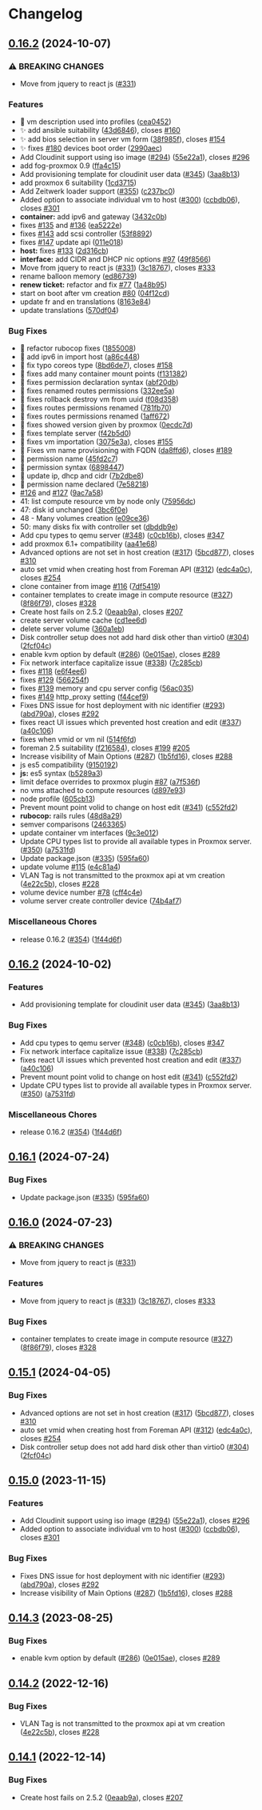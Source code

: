 # Changelog

## [0.16.2](https://github.com/btoneill/foreman_fog_proxmox/compare/v0.16.2...v0.16.2) (2024-10-07)


### ⚠ BREAKING CHANGES

* Move from jquery to react js ([#331](https://github.com/btoneill/foreman_fog_proxmox/issues/331))

### Features

* :lipstick: vm description used into profiles ([cea0452](https://github.com/btoneill/foreman_fog_proxmox/commit/cea0452bce4fd255cff1fc8fa3d1c083b401568c))
* :sparkles: add ansible suitability ([43d6846](https://github.com/btoneill/foreman_fog_proxmox/commit/43d6846558a6858a40c21338a3e25a5ee3d3fdcd)), closes [#160](https://github.com/btoneill/foreman_fog_proxmox/issues/160)
* :sparkles: add bios selection in server vm form ([38f985f](https://github.com/btoneill/foreman_fog_proxmox/commit/38f985f4dc369921eec67d225f1978c18c7da924)), closes [#154](https://github.com/btoneill/foreman_fog_proxmox/issues/154)
* :sparkles: fixes [#180](https://github.com/btoneill/foreman_fog_proxmox/issues/180) devices boot order ([2990aec](https://github.com/btoneill/foreman_fog_proxmox/commit/2990aec02cadff63b69c9abd5e7274ffee2f0b97))
* Add Cloudinit support using iso image ([#294](https://github.com/btoneill/foreman_fog_proxmox/issues/294)) ([55e22a1](https://github.com/btoneill/foreman_fog_proxmox/commit/55e22a1f58c78371870a25aae9d14f62a096a42d)), closes [#296](https://github.com/btoneill/foreman_fog_proxmox/issues/296)
* add fog-proxmox 0.9 ([ffa4c15](https://github.com/btoneill/foreman_fog_proxmox/commit/ffa4c15b7ce921a100ad9408cd148169385bb8fb))
* Add provisioning template for cloudinit user data ([#345](https://github.com/btoneill/foreman_fog_proxmox/issues/345)) ([3aa8b13](https://github.com/btoneill/foreman_fog_proxmox/commit/3aa8b1368675bc75cb1fbf35ee6135f49e5a59a6))
* add proxmox 6 suitability ([1cd3715](https://github.com/btoneill/foreman_fog_proxmox/commit/1cd371574e0cd397cc53a1c646b95fced3a97c51))
* Add Zeitwerk loader support ([#355](https://github.com/btoneill/foreman_fog_proxmox/issues/355)) ([c237bc0](https://github.com/btoneill/foreman_fog_proxmox/commit/c237bc012ce5cc965ce74ad97c7ae62296e0418a))
* Added option to associate individual vm to host ([#300](https://github.com/btoneill/foreman_fog_proxmox/issues/300)) ([ccbdb06](https://github.com/btoneill/foreman_fog_proxmox/commit/ccbdb0664d32e48aba47847a2a89bba7a2ba54f3)), closes [#301](https://github.com/btoneill/foreman_fog_proxmox/issues/301)
* **container:** add ipv6 and gateway ([3432c0b](https://github.com/btoneill/foreman_fog_proxmox/commit/3432c0bc043c18c9a12f6e1ed6e9e6059323b7fc))
* fixes [#135](https://github.com/btoneill/foreman_fog_proxmox/issues/135) and [#136](https://github.com/btoneill/foreman_fog_proxmox/issues/136) ([ea5222e](https://github.com/btoneill/foreman_fog_proxmox/commit/ea5222e419d1c6fdf6c68f3f9cfa4d7d980bd3be))
* fixes [#143](https://github.com/btoneill/foreman_fog_proxmox/issues/143) add scsi controller ([53f8892](https://github.com/btoneill/foreman_fog_proxmox/commit/53f88922048a20ba431e2c99f81708afc016a844))
* fixes [#147](https://github.com/btoneill/foreman_fog_proxmox/issues/147) update api ([011e018](https://github.com/btoneill/foreman_fog_proxmox/commit/011e018ee97c800d6b25bb3599dd84a2dcd9adb8))
* **host:** fixes [#133](https://github.com/btoneill/foreman_fog_proxmox/issues/133) ([2d316cb](https://github.com/btoneill/foreman_fog_proxmox/commit/2d316cb10358233c1293db43bab53bb1040581f2))
* **interface:** add CIDR and DHCP nic options [#97](https://github.com/btoneill/foreman_fog_proxmox/issues/97) ([49f8566](https://github.com/btoneill/foreman_fog_proxmox/commit/49f85666b39681c4de1c229654ac16d7f6985925))
* Move from jquery to react js ([#331](https://github.com/btoneill/foreman_fog_proxmox/issues/331)) ([3c18767](https://github.com/btoneill/foreman_fog_proxmox/commit/3c18767237c74bc61c71871506c698ab220b55a1)), closes [#333](https://github.com/btoneill/foreman_fog_proxmox/issues/333)
* rename balloon memory ([ed86739](https://github.com/btoneill/foreman_fog_proxmox/commit/ed8673970bc72df367eff15937cfda1354502a97))
* **renew ticket:** refactor and fix [#77](https://github.com/btoneill/foreman_fog_proxmox/issues/77) ([1a48b95](https://github.com/btoneill/foreman_fog_proxmox/commit/1a48b9554c97cfb28440dd795804fa4c64dca3a7))
* start on boot after vm creation [#80](https://github.com/btoneill/foreman_fog_proxmox/issues/80) ([04f12cd](https://github.com/btoneill/foreman_fog_proxmox/commit/04f12cd89415cc7262533a86eb18a48088680ecc))
* update fr and en translations ([8163e84](https://github.com/btoneill/foreman_fog_proxmox/commit/8163e847ef1590e4103272c9387a547b5e46a2b4))
* update translations ([570df04](https://github.com/btoneill/foreman_fog_proxmox/commit/570df0408a9421553df59567fdaab38ed93d55e5))


### Bug Fixes

* :art: refactor rubocop fixes ([1855008](https://github.com/btoneill/foreman_fog_proxmox/commit/18550080e4e2b23ea82949ced5916fe5a785d530))
* :bug: add ipv6 in import host ([a86c448](https://github.com/btoneill/foreman_fog_proxmox/commit/a86c44819a6a152b3f0566090f4216c04853e189))
* :bug: fix typo coreos type ([8bd6de7](https://github.com/btoneill/foreman_fog_proxmox/commit/8bd6de72bfc1f14c9b9fb24249d84fff6942a7a6)), closes [#158](https://github.com/btoneill/foreman_fog_proxmox/issues/158)
* :bug: fixes add many container mount points ([f131382](https://github.com/btoneill/foreman_fog_proxmox/commit/f131382d265944cda85bb5765a6dc5b0b2715f61))
* :bug: fixes permission declaration syntax ([abf20db](https://github.com/btoneill/foreman_fog_proxmox/commit/abf20db1600cef330af1fea6db5532379f15a471))
* :bug: fixes renamed routes permissions ([332ee5a](https://github.com/btoneill/foreman_fog_proxmox/commit/332ee5a6615ae90f9e627c8db8f3a153b669350e))
* :bug: fixes rollback destroy vm from uuid ([f08d358](https://github.com/btoneill/foreman_fog_proxmox/commit/f08d3588c375fd9c736c78551e996f8067c6de48))
* :bug: fixes routes permissions renamed ([781fb70](https://github.com/btoneill/foreman_fog_proxmox/commit/781fb70d43909979d17729e486b9c873a8f13368))
* :bug: fixes routes permissions renamed ([1aff672](https://github.com/btoneill/foreman_fog_proxmox/commit/1aff672af51f32bd21948d48ea6d59ae5733ca75))
* :bug: fixes showed version given by proxmox ([0ecdc7d](https://github.com/btoneill/foreman_fog_proxmox/commit/0ecdc7d2593d8603c1525c00ab286021e98a047f))
* :bug: fixes template server ([f42b5d0](https://github.com/btoneill/foreman_fog_proxmox/commit/f42b5d06db370208bd76d1afc11be6e9f006c851))
* :bug: fixes vm importation ([3075e3a](https://github.com/btoneill/foreman_fog_proxmox/commit/3075e3ae1595f1aaf1cd79b2592519bb51508fb2)), closes [#155](https://github.com/btoneill/foreman_fog_proxmox/issues/155)
* :bug: Fixes vm name provisioning with FQDN ([da8ffd6](https://github.com/btoneill/foreman_fog_proxmox/commit/da8ffd6f43de5d2a15e9fffbe60a85672bb5c1c4)), closes [#189](https://github.com/btoneill/foreman_fog_proxmox/issues/189)
* :bug: permission name ([45fd2c7](https://github.com/btoneill/foreman_fog_proxmox/commit/45fd2c7745521a1688f29bee0678558f1f154287))
* :bug: permission syntax ([6898447](https://github.com/btoneill/foreman_fog_proxmox/commit/6898447580b5ec98a55c2ad9f546a26847442417))
* :bug: update ip, dhcp and cidr ([7b2dbe8](https://github.com/btoneill/foreman_fog_proxmox/commit/7b2dbe8cc8d758c0cf068031697decd2abca01bd))
* :green_heart: permission name declared ([7e58218](https://github.com/btoneill/foreman_fog_proxmox/commit/7e5821895996a5fae5b650daec3c6f9d9d6d1216))
* [#126](https://github.com/btoneill/foreman_fog_proxmox/issues/126) and [#127](https://github.com/btoneill/foreman_fog_proxmox/issues/127) ([9ac7a58](https://github.com/btoneill/foreman_fog_proxmox/commit/9ac7a58f47784518be5af38d0bbfc3c38958e5f0))
* 41: list compute resource vm by node only ([75956dc](https://github.com/btoneill/foreman_fog_proxmox/commit/75956dc2dbe5ae650986b298087858f0c1a37b1f))
* 47: disk id unchanged ([3bc6f0e](https://github.com/btoneill/foreman_fog_proxmox/commit/3bc6f0e2ff353428330fff440d1ffe58febbb257))
* 48 - Many volumes creation ([e09ce36](https://github.com/btoneill/foreman_fog_proxmox/commit/e09ce36dbb648ddb77e6c159fb863fe4bbc5dc04))
* 50: many disks fix with controller set ([dbddb9e](https://github.com/btoneill/foreman_fog_proxmox/commit/dbddb9e22d0c53cd1bf71d4dd46934cf1ea2e8aa))
* Add cpu types to qemu server ([#348](https://github.com/btoneill/foreman_fog_proxmox/issues/348)) ([c0cb16b](https://github.com/btoneill/foreman_fog_proxmox/commit/c0cb16b584cca158ad3b1303d421fcafe04b0d12)), closes [#347](https://github.com/btoneill/foreman_fog_proxmox/issues/347)
* add proxmox 6.1+ compatibility ([aa41e68](https://github.com/btoneill/foreman_fog_proxmox/commit/aa41e68648f16499cc33b8bc54ebafbf6316053b))
* Advanced options are not set in host creation ([#317](https://github.com/btoneill/foreman_fog_proxmox/issues/317)) ([5bcd877](https://github.com/btoneill/foreman_fog_proxmox/commit/5bcd87796a8f26725a79397904911252b5991f6f)), closes [#310](https://github.com/btoneill/foreman_fog_proxmox/issues/310)
* auto set vmid when creating host from Foreman API ([#312](https://github.com/btoneill/foreman_fog_proxmox/issues/312)) ([edc4a0c](https://github.com/btoneill/foreman_fog_proxmox/commit/edc4a0c93a5a1d5c0ed336174147a62cbc241e86)), closes [#254](https://github.com/btoneill/foreman_fog_proxmox/issues/254)
* clone container from image [#116](https://github.com/btoneill/foreman_fog_proxmox/issues/116) ([7df5419](https://github.com/btoneill/foreman_fog_proxmox/commit/7df541916914e268d02196ee09874c97b982ead4))
* container templates to create image in compute resource ([#327](https://github.com/btoneill/foreman_fog_proxmox/issues/327)) ([8f86f79](https://github.com/btoneill/foreman_fog_proxmox/commit/8f86f79f74606be8b0ccfc6ec89f2f1b729f68f4)), closes [#328](https://github.com/btoneill/foreman_fog_proxmox/issues/328)
* Create host fails on 2.5.2 ([0eaab9a](https://github.com/btoneill/foreman_fog_proxmox/commit/0eaab9ae118e3ab7ee7b0b064c45cba1ab0438f7)), closes [#207](https://github.com/btoneill/foreman_fog_proxmox/issues/207)
* create server volume cache ([cd1ee6d](https://github.com/btoneill/foreman_fog_proxmox/commit/cd1ee6d362ec55152288561338710eb4926f9f17))
* delete server volume ([360a1eb](https://github.com/btoneill/foreman_fog_proxmox/commit/360a1eb4e87f934a64323ca4c66e470cc0fef5b9))
* Disk controller setup does not add hard disk other than virtio0 ([#304](https://github.com/btoneill/foreman_fog_proxmox/issues/304)) ([2fcf04c](https://github.com/btoneill/foreman_fog_proxmox/commit/2fcf04c84d2071c9ab3b15f1d4004da4e0567903))
* enable kvm option by default ([#286](https://github.com/btoneill/foreman_fog_proxmox/issues/286)) ([0e015ae](https://github.com/btoneill/foreman_fog_proxmox/commit/0e015ae2843d5e41a202d2bf200a6780eab5e5ad)), closes [#289](https://github.com/btoneill/foreman_fog_proxmox/issues/289)
* Fix network interface capitalize issue ([#338](https://github.com/btoneill/foreman_fog_proxmox/issues/338)) ([7c285cb](https://github.com/btoneill/foreman_fog_proxmox/commit/7c285cb6e9293d0c484d1d79e181f56a30584588))
* fixes [#118](https://github.com/btoneill/foreman_fog_proxmox/issues/118) ([e6f4ee6](https://github.com/btoneill/foreman_fog_proxmox/commit/e6f4ee6e97959c59300228394f0f22012376a937))
* fixes [#129](https://github.com/btoneill/foreman_fog_proxmox/issues/129) ([566254f](https://github.com/btoneill/foreman_fog_proxmox/commit/566254f2aa4e310aadfff5ff7c87b07f56795158))
* fixes [#139](https://github.com/btoneill/foreman_fog_proxmox/issues/139) memory and cpu server config ([56ac035](https://github.com/btoneill/foreman_fog_proxmox/commit/56ac035d0a29ae23c34e8e880594ca1227e021de))
* fixes [#149](https://github.com/btoneill/foreman_fog_proxmox/issues/149) http_proxy setting ([f44cef9](https://github.com/btoneill/foreman_fog_proxmox/commit/f44cef9ec2214d91fc0c651d6ada0a37c32eadb0))
* Fixes DNS issue for host deployment with nic identifier ([#293](https://github.com/btoneill/foreman_fog_proxmox/issues/293)) ([abd790a](https://github.com/btoneill/foreman_fog_proxmox/commit/abd790a7f286e4fffc4d80a4415af2a44c9baa0c)), closes [#292](https://github.com/btoneill/foreman_fog_proxmox/issues/292)
* fixes react UI issues which prevented host creation and edit ([#337](https://github.com/btoneill/foreman_fog_proxmox/issues/337)) ([a40c106](https://github.com/btoneill/foreman_fog_proxmox/commit/a40c1061f7a5a71dd8f13279ce3ed43fb97e0d72))
* fixes when vmid or vm nil ([514f6fd](https://github.com/btoneill/foreman_fog_proxmox/commit/514f6fdd365e61d4cf7092a6350a35ac8a985b77))
* foreman 2.5 suitability ([f216584](https://github.com/btoneill/foreman_fog_proxmox/commit/f216584fb36d58482613ec0a5160c79377ed1072)), closes [#199](https://github.com/btoneill/foreman_fog_proxmox/issues/199) [#205](https://github.com/btoneill/foreman_fog_proxmox/issues/205)
* Increase visibility of Main Options ([#287](https://github.com/btoneill/foreman_fog_proxmox/issues/287)) ([1b5fd16](https://github.com/btoneill/foreman_fog_proxmox/commit/1b5fd16f73a18adb521d661db555bcae5b20ff0c)), closes [#288](https://github.com/btoneill/foreman_fog_proxmox/issues/288)
* js es5 compatibility ([9150192](https://github.com/btoneill/foreman_fog_proxmox/commit/9150192d590273c0ca5153f5faf0cc0f0167df91))
* **js:** es5 syntax ([b5289a3](https://github.com/btoneill/foreman_fog_proxmox/commit/b5289a347cd55f98f0aa39853ae7207dbc3bd962))
* limit deface overrides to proxmox plugin [#87](https://github.com/btoneill/foreman_fog_proxmox/issues/87) ([a7f536f](https://github.com/btoneill/foreman_fog_proxmox/commit/a7f536f2918b32d9b6cc819a224e7ce261b55f69))
* no vms attached to compute resources ([d897e93](https://github.com/btoneill/foreman_fog_proxmox/commit/d897e93f478282c5707adfac8c28356b87f5a257))
* node profile ([605cb13](https://github.com/btoneill/foreman_fog_proxmox/commit/605cb13b476e02c151a1bed3e0e9368e9b285985))
* Prevent mount point volid to change on host edit ([#341](https://github.com/btoneill/foreman_fog_proxmox/issues/341)) ([c552fd2](https://github.com/btoneill/foreman_fog_proxmox/commit/c552fd20b8be20b81a25b09e173ce9f91b3eec19))
* **rubocop:** rails rules ([48d8a29](https://github.com/btoneill/foreman_fog_proxmox/commit/48d8a29f65914208927bfcf40bd73a8f4441befb))
* semver comparisons ([2463365](https://github.com/btoneill/foreman_fog_proxmox/commit/2463365f3d0de762988b2625ae7d8fe0f63543cd))
* update container vm interfaces ([9c3e012](https://github.com/btoneill/foreman_fog_proxmox/commit/9c3e01226d6a0fe99917a1c6a307ac85fafd8878))
* Update CPU types list to provide all available types in Proxmox server. ([#350](https://github.com/btoneill/foreman_fog_proxmox/issues/350)) ([a7531fd](https://github.com/btoneill/foreman_fog_proxmox/commit/a7531fdcec2168567e11904db5776d03ce36b844))
* Update package.json ([#335](https://github.com/btoneill/foreman_fog_proxmox/issues/335)) ([595fa60](https://github.com/btoneill/foreman_fog_proxmox/commit/595fa60c04654571a2cacfb894440c63a61df45a))
* update volume [#115](https://github.com/btoneill/foreman_fog_proxmox/issues/115) ([e4c81a4](https://github.com/btoneill/foreman_fog_proxmox/commit/e4c81a464248fb592f336c5bfaf99ff09dee383a))
* VLAN Tag is not transmitted to the proxmox api at vm creation ([4e22c5b](https://github.com/btoneill/foreman_fog_proxmox/commit/4e22c5b9e761aeb63707c184645b13fa0f7826c6)), closes [#228](https://github.com/btoneill/foreman_fog_proxmox/issues/228)
* volume device number [#78](https://github.com/btoneill/foreman_fog_proxmox/issues/78) ([cff4c4e](https://github.com/btoneill/foreman_fog_proxmox/commit/cff4c4e8fd812cdd12da76252fc154f1e0d602bc))
* volume server create controller device ([74b4af7](https://github.com/btoneill/foreman_fog_proxmox/commit/74b4af755fa3907e914c79bb403c1f5c246eaa31))


### Miscellaneous Chores

* release 0.16.2 ([#354](https://github.com/btoneill/foreman_fog_proxmox/issues/354)) ([1f44d6f](https://github.com/btoneill/foreman_fog_proxmox/commit/1f44d6f92ed330f500f39db32c9cee4f96eb04f0))

## [0.16.2](https://github.com/theforeman/foreman_fog_proxmox/compare/v0.16.1...v0.16.2) (2024-10-02)


### Features

* Add provisioning template for cloudinit user data ([#345](https://github.com/theforeman/foreman_fog_proxmox/issues/345)) ([3aa8b13](https://github.com/theforeman/foreman_fog_proxmox/commit/3aa8b1368675bc75cb1fbf35ee6135f49e5a59a6))


### Bug Fixes

* Add cpu types to qemu server ([#348](https://github.com/theforeman/foreman_fog_proxmox/issues/348)) ([c0cb16b](https://github.com/theforeman/foreman_fog_proxmox/commit/c0cb16b584cca158ad3b1303d421fcafe04b0d12)), closes [#347](https://github.com/theforeman/foreman_fog_proxmox/issues/347)
* Fix network interface capitalize issue ([#338](https://github.com/theforeman/foreman_fog_proxmox/issues/338)) ([7c285cb](https://github.com/theforeman/foreman_fog_proxmox/commit/7c285cb6e9293d0c484d1d79e181f56a30584588))
* fixes react UI issues which prevented host creation and edit ([#337](https://github.com/theforeman/foreman_fog_proxmox/issues/337)) ([a40c106](https://github.com/theforeman/foreman_fog_proxmox/commit/a40c1061f7a5a71dd8f13279ce3ed43fb97e0d72))
* Prevent mount point volid to change on host edit ([#341](https://github.com/theforeman/foreman_fog_proxmox/issues/341)) ([c552fd2](https://github.com/theforeman/foreman_fog_proxmox/commit/c552fd20b8be20b81a25b09e173ce9f91b3eec19))
* Update CPU types list to provide all available types in Proxmox server. ([#350](https://github.com/theforeman/foreman_fog_proxmox/issues/350)) ([a7531fd](https://github.com/theforeman/foreman_fog_proxmox/commit/a7531fdcec2168567e11904db5776d03ce36b844))


### Miscellaneous Chores

* release 0.16.2 ([#354](https://github.com/theforeman/foreman_fog_proxmox/issues/354)) ([1f44d6f](https://github.com/theforeman/foreman_fog_proxmox/commit/1f44d6f92ed330f500f39db32c9cee4f96eb04f0))

## [0.16.1](https://github.com/theforeman/foreman_fog_proxmox/compare/v0.16.0...v0.16.1) (2024-07-24)


### Bug Fixes

* Update package.json ([#335](https://github.com/theforeman/foreman_fog_proxmox/issues/335)) ([595fa60](https://github.com/theforeman/foreman_fog_proxmox/commit/595fa60c04654571a2cacfb894440c63a61df45a))

## [0.16.0](https://github.com/theforeman/foreman_fog_proxmox/compare/v0.15.1...v0.16.0) (2024-07-23)


### ⚠ BREAKING CHANGES

* Move from jquery to react js ([#331](https://github.com/theforeman/foreman_fog_proxmox/issues/331))

### Features

* Move from jquery to react js ([#331](https://github.com/theforeman/foreman_fog_proxmox/issues/331)) ([3c18767](https://github.com/theforeman/foreman_fog_proxmox/commit/3c18767237c74bc61c71871506c698ab220b55a1)), closes [#333](https://github.com/theforeman/foreman_fog_proxmox/issues/333)


### Bug Fixes

* container templates to create image in compute resource ([#327](https://github.com/theforeman/foreman_fog_proxmox/issues/327)) ([8f86f79](https://github.com/theforeman/foreman_fog_proxmox/commit/8f86f79f74606be8b0ccfc6ec89f2f1b729f68f4)), closes [#328](https://github.com/theforeman/foreman_fog_proxmox/issues/328)

## [0.15.1](https://github.com/theforeman/foreman_fog_proxmox/compare/v0.15.0...v0.15.1) (2024-04-05)


### Bug Fixes

* Advanced options are not set in host creation ([#317](https://github.com/theforeman/foreman_fog_proxmox/issues/317)) ([5bcd877](https://github.com/theforeman/foreman_fog_proxmox/commit/5bcd87796a8f26725a79397904911252b5991f6f)), closes [#310](https://github.com/theforeman/foreman_fog_proxmox/issues/310)
* auto set vmid when creating host from Foreman API ([#312](https://github.com/theforeman/foreman_fog_proxmox/issues/312)) ([edc4a0c](https://github.com/theforeman/foreman_fog_proxmox/commit/edc4a0c93a5a1d5c0ed336174147a62cbc241e86)), closes [#254](https://github.com/theforeman/foreman_fog_proxmox/issues/254)
* Disk controller setup does not add hard disk other than virtio0 ([#304](https://github.com/theforeman/foreman_fog_proxmox/issues/304)) ([2fcf04c](https://github.com/theforeman/foreman_fog_proxmox/commit/2fcf04c84d2071c9ab3b15f1d4004da4e0567903))

## [0.15.0](https://github.com/theforeman/foreman_fog_proxmox/compare/v0.14.3...v0.15.0) (2023-11-15)


### Features

* Add Cloudinit support using iso image ([#294](https://github.com/theforeman/foreman_fog_proxmox/issues/294)) ([55e22a1](https://github.com/theforeman/foreman_fog_proxmox/commit/55e22a1f58c78371870a25aae9d14f62a096a42d)), closes [#296](https://github.com/theforeman/foreman_fog_proxmox/issues/296)
* Added option to associate individual vm to host ([#300](https://github.com/theforeman/foreman_fog_proxmox/issues/300)) ([ccbdb06](https://github.com/theforeman/foreman_fog_proxmox/commit/ccbdb0664d32e48aba47847a2a89bba7a2ba54f3)), closes [#301](https://github.com/theforeman/foreman_fog_proxmox/issues/301)


### Bug Fixes

* Fixes DNS issue for host deployment with nic identifier ([#293](https://github.com/theforeman/foreman_fog_proxmox/issues/293)) ([abd790a](https://github.com/theforeman/foreman_fog_proxmox/commit/abd790a7f286e4fffc4d80a4415af2a44c9baa0c)), closes [#292](https://github.com/theforeman/foreman_fog_proxmox/issues/292)
* Increase visibility of Main Options ([#287](https://github.com/theforeman/foreman_fog_proxmox/issues/287)) ([1b5fd16](https://github.com/theforeman/foreman_fog_proxmox/commit/1b5fd16f73a18adb521d661db555bcae5b20ff0c)), closes [#288](https://github.com/theforeman/foreman_fog_proxmox/issues/288)

## [0.14.3](https://github.com/theforeman/foreman_fog_proxmox/compare/v0.14.2...v0.14.3) (2023-08-25)


### Bug Fixes

* enable kvm option by default ([#286](https://github.com/theforeman/foreman_fog_proxmox/issues/286)) ([0e015ae](https://github.com/theforeman/foreman_fog_proxmox/commit/0e015ae2843d5e41a202d2bf200a6780eab5e5ad)), closes [#289](https://github.com/theforeman/foreman_fog_proxmox/issues/289)

## [0.14.2](https://github.com/theforeman/foreman_fog_proxmox/compare/v0.14.1...v0.14.2) (2022-12-16)


### Bug Fixes

* VLAN Tag is not transmitted to the proxmox api at vm creation ([4e22c5b](https://github.com/theforeman/foreman_fog_proxmox/commit/4e22c5b9e761aeb63707c184645b13fa0f7826c6)), closes [#228](https://github.com/theforeman/foreman_fog_proxmox/issues/228)

## [0.14.1](https://github.com/theforeman/foreman_fog_proxmox/compare/v0.14.0...v0.14.1) (2022-12-14)


### Bug Fixes

* Create host fails on 2.5.2 ([0eaab9a](https://github.com/theforeman/foreman_fog_proxmox/commit/0eaab9ae118e3ab7ee7b0b064c45cba1ab0438f7)), closes [#207](https://github.com/theforeman/foreman_fog_proxmox/issues/207)

